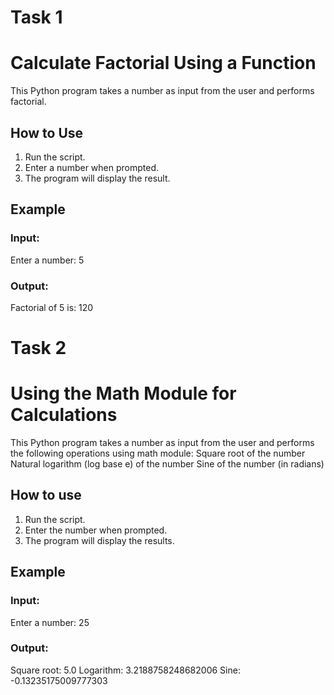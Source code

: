 # Task 1
# Calculate Factorial Using a Function

This Python program takes a number as input from the user and performs factorial.

## How to Use

1. Run the script.
2. Enter a number when prompted.
3. The program will display the result.

## Example

### Input:
Enter a number: 5

### Output:
Factorial of 5 is: 120


# Task 2
# Using the Math Module for Calculations

This Python program takes a number as input from the user and performs the following operations using math module:
Square root of the number
Natural logarithm (log base e) of the number
Sine of the number (in radians)

## How to use

1. Run the script.
2. Enter the number when prompted.
3. The program will display the results.

## Example

### Input:
Enter a number: 25

### Output:
Square root: 5.0
Logarithm: 3.2188758248682006
Sine: -0.13235175009777303 

